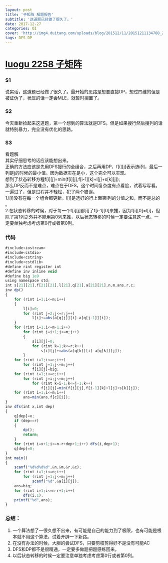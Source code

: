 ```yaml
---
layout: post
title: '子矩阵 解题报告'
subtitle: '这道题已经做了很久了。'
date: 2017-12-27
categories: OI
cover: 'http://img4.duitang.com/uploads/blog/201512/11/20151211134708_Ztu8M.jpeg'
tags: DFS DP
---
```

# [luogu 2258 子矩阵](https://www.luogu.org/problemnew/show/2258)
### S1    
说实话，这道题已经做了很久了。最开始的思路是想要直接DP，想过四维的但是被证伪了，状压的话一定会MLE，就暂时搁置了。    
### S2    
今天重新捡起来这道题，第一个想到的算法就是DFS。但是如果搜行然后搜列的话就特别暴力，完全没有优化的思路。    
### S3    
看题解    
其实仔细思考的话应该能想出来。    
正确的方法应该是先用DFS搜行的全组合，之后再用DP，f[i][j]表示选i列，最后一列是j的时候的最小值。因为数据实在是小，这个完全可以实现。    
想到了状态转移方程f[i][j]=min(f[i][j],f[i-1][k]+l[j]+s[k][j]);    
那么DP反而不是难点，难点在于DFS，这个时间复杂度有点看脸，试着写写看。    
一遍过了，但是过程并不轻松，犯了两个错误。    
1.l[i]没有在每一个组合都更新。l[i]是选好的行上面第i列的分值之和，而不是总的 。   
2.在状态转移的时候，对于每一个f[i][j]都用了f[i-1][0]来推，因为f[i][0]=l[i]，但除了第1列之外并不能用第0列来推，以后状态转移的时候一定要注意这一点，一定要单独考虑考虑第0行或者第0列。    

### 代码
```JavaScript
#include<iostream>
#include<cstdio>
#include<cstring>
#include<cstdlib>
#define rint register int
#define inv inline void
#define big 1e9
using namespace std;
int s[21][21],f[21][21],l[21],q[21],a[21][21],n,m,ans,r,c;
inv dp()
{
    for (rint i=1;i<=m;i++)
    {
        l[i]=0; 
        for (rint j=2;j<=r;j++)
            l[i]+=abs(a[q[j]][i]-a[q[j-1]][i]);
    }
    for (rint i=1;i<=m-1;i++)
        for (rint j=i+1;j<=m;j++)
        {
            s[i][j]=0;
            for (rint k=1;k<=r;k++)
                s[i][j]+=abs(a[q[k]][i]-a[q[k]][j]);
        }
    for (rint i=1;i<=c;i++)
        for (rint j=1;j<=m;j++)
            f[i][j]=big;
    for (rint i=1;i<=c;i++)
        for (rint j=i;j<=m;j++)
            for (rint k=i-1;k<=j-1;k++)
                f[i][j]=min(f[i][j],f[i-1][k]+l[j]+s[k][j]);
    for (rint i=1;i<=m;i++)
        ans=min(ans,f[c][i]); 
}
inv dfs(int x,int dep)
{	
    q[dep]=x;
    if (dep==r)
    {
        dp();
        return; 
    }
    for (rint i=x+1;i<=n-r+dep+1;i++) dfs(i,dep+1);
    q[dep]=0;
}
int main()
{
    scanf("%d%d%d%d",&n,&m,&r,&c);
    for (rint i=1;i<=n;i++)
        for (rint j=1;j<=m;j++)
            scanf("%d",&a[i][j]);
    ans=big;
    for (rint i=1;i<=n-r+1;i++)
        dfs(i,1);
    printf("%d",ans);
} 
```
### 总结：    
1.  一个算法想了一很久想不出来，有可能是自己的能力到了极限，也有可能是根本就不用这个算法，试着开辟一下新路。    
2.  在没有办法的时候，大胆的尝试DFS，只要剪枝剪得好不是没有可能AC    
3.  DFS和DP都不是很精通，一定要多做题把题感练回来。    
4.  以后状态转移的时候一定要注意单独考虑考虑第0行或者第0列。    

